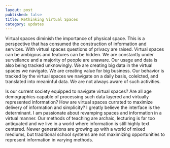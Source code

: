 ```yaml
---
layout: post
published: false
title: Rethinking Virtual Spaces
category: updates
---
```


Virtual spaces diminish the importance of physical space. This is a perspective that has consumed the construction of information and services. With virtual spaces questions of privacy are raised. Virtual spaces can be ambigous and features can be hidden. We are constantly under surveilance and a majority of people are unaware. Our usage and data is also being tracked unknowingly. We are creating big data in the virtual spaces we navigate. We are creating value for big business. Our behavior is tracked by the virtual spaces we navigate on a daily basis, colelcted, and translated into meaninful data. We are not always aware of such activities. 

Is our current society equipped to navigate virtual spaces? Are all age demographics capable of processing such data layered and virtually represented information? How are virtual spaces currated to maximize delivery of information and simplicity? I greatly believe the interface is the determinant. I am passionate about revamping spaces and information in a virtual manner. Our methods of teaching are archaic, lecturing is far too antiquated and we live in a world where information is still highly text centered. Newer generations are growing up with a world of mixed mediums, but traditional school systems are not maximizing opportunities to represent information in varying methods. 

